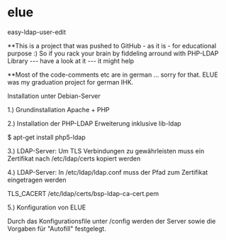 # elue
easy-ldap-user-edit

**This is a project that was pushed to GitHub - as it is - for educational purpose :)
So if you rack your brain by fiddeling arround with PHP-LDAP Library --- have a look at it --- it might help

**Most of the code-comments etc are in german ... sorry for that. ELUE was my graduation project for german IHK.


Installation unter Debian-Server

1.) Grundinstallation Apache + PHP

2.) Installation der PHP-LDAP Erweiterung inklusive lib-ldap

$ apt-get install php5-ldap

3.) LDAP-Server: Um TLS Verbindungen zu gewährleisten muss ein Zertifikat nach /etc/ldap/certs kopiert werden

4.) LDAP-Server: In /etc/ldap/ldap.conf muss der Pfad zum Zertifikat eingetragen werden

TLS_CACERT /etc/ldap/certs/bsp-ldap-ca-cert.pem

5.) Konfiguration von ELUE

Durch das Konfigurationsfile unter /config werden der Server sowie die Vorgaben für "Autofill" festgelegt.

